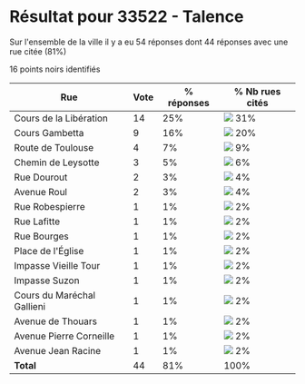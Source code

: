 # Résultat pour 33522 - Talence

Sur l'ensemble de la ville il y a eu 54 réponses dont 44 réponses avec une rue citée (81%)

16 points noirs identifiés

| Rue | Vote | % réponses | % Nb rues cités|
|-----|------|------------|----------------|
| Cours de la Libération | 14 | 25% | <img src="../../img/bar_31.gif" />&nbsp;31%|
| Cours Gambetta | 9 | 16% | <img src="../../img/bar_20.gif" />&nbsp;20%|
| Route de Toulouse | 4 | 7% | <img src="../../img/bar_9.gif" />&nbsp;9%|
| Chemin de Leysotte | 3 | 5% | <img src="../../img/bar_6.gif" />&nbsp;6%|
| Rue Dourout | 2 | 3% | <img src="../../img/bar_4.gif" />&nbsp;4%|
| Avenue Roul | 2 | 3% | <img src="../../img/bar_4.gif" />&nbsp;4%|
| Rue Robespierre | 1 | 1% | <img src="../../img/bar_2.gif" />&nbsp;2%|
| Rue Lafitte | 1 | 1% | <img src="../../img/bar_2.gif" />&nbsp;2%|
| Rue Bourges | 1 | 1% | <img src="../../img/bar_2.gif" />&nbsp;2%|
| Place de l'Église | 1 | 1% | <img src="../../img/bar_2.gif" />&nbsp;2%|
| Impasse Vieille Tour | 1 | 1% | <img src="../../img/bar_2.gif" />&nbsp;2%|
| Impasse Suzon | 1 | 1% | <img src="../../img/bar_2.gif" />&nbsp;2%|
| Cours du Maréchal Gallieni | 1 | 1% | <img src="../../img/bar_2.gif" />&nbsp;2%|
| Avenue de Thouars | 1 | 1% | <img src="../../img/bar_2.gif" />&nbsp;2%|
| Avenue Pierre Corneille | 1 | 1% | <img src="../../img/bar_2.gif" />&nbsp;2%|
| Avenue Jean Racine | 1 | 1% | <img src="../../img/bar_2.gif" />&nbsp;2%|
| **Total** | 44 | 81% | 100%|
